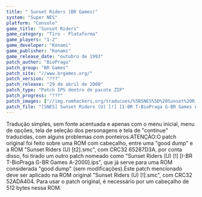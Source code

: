 ```yaml
---
title: " Sunset Riders (BR Games)"
system: "Super NES"
platform: "Console"
game_title: "Sunset Riders"
game_category: "Tiro - Plataforma"
game_players: "1-2"
game_developer: "Konami"
game_publisher: "Konami"
game_release_date: "outubro de 1993"
patch_author: "BioPraga"
patch_group: "BR Games"
patch_site: "//www.brgames.org/"
patch_version: "???"
patch_release: "29 de abril de 2000"
patch_type: "Patch IPS dentro de pacote ZIP"
patch_progress: "???"
patch_images: ["//img.romhackers.org/traducoes/%5BSNES%5D%20Sunset%20Riders%20-%20BR%20Games%20-%201.png","//img.romhackers.org/traducoes/%5BSNES%5D%20Sunset%20Riders%20-%20BR%20Games%20-%202.png","//img.romhackers.org/traducoes/%5BSNES%5D%20Sunset%20Riders%20-%20BR%20Games%20-%203.png"]
patch_file: "[SNES] Sunset Riders (U) [!] [I-BR T-BioPraga G-BR Games A-2000].zip"
---
```

Tradução simples, sem fonte acentuada e apenas com o menu inicial, menu de opções, tela de seleção dos personagens e tela de "continue" traduzidas, com alguns problemas com ponteiros.ATENÇÃO:O patch original foi feito sobre uma ROM com cabeçalho, entre uma "good dump" e a ROM "Sunset Riders (U) [t2].smc", com CRC32 65287D3A, por conta disso, foi tirado um outro patch nomeado como "Sunset Riders (U) [!] [I-BR T-BioPraga G-BR Games A-2000].ips", que já serve para uma ROM considerada "good dump" (sem modificações).Este patch mencionado deve ser aplicado na ROM original "Sunset Riders (U) [!].smc", com CRC32 52ADA404. Para usar o patch original, é necessário por um cabeçalho de 512 bytes nessa ROM.